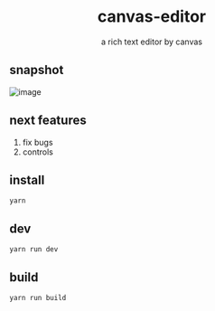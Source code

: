 <h1 align="center">canvas-editor</h1>

<p align="center"> a rich text editor by canvas</p>

## snapshot

![image](https://github.com/Hufe921/canvas-editor/blob/main/src/assets/snapshots/main_v0.7.3.png)

## next features

1. fix bugs
2. controls

## install

`yarn`

## dev

`yarn run dev`

## build

`yarn run build`

